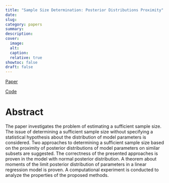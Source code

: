 ```yaml
---
title: "Sample Size Determination: Posterior Distributions Proximity"
date: 
slug:
category: papers
summary:
description:
cover:
  image:
  alt:
  caption:
  relative: true
showtoc: false
draft: false
---
```


[Paper](https://github.com/kisnikser/Posterior-Distributions-Proximity/blob/main/paper/main.pdf) 

[Code](https://github.com/kisnikser/Posterior-Distributions-Proximity/tree/main/code)

# Abstract

The paper investigates the problem of estimating a sufficient sample size. The issue of determining a sufficient sample size without specifying a statistical hypothesis about the distribution of model parameters is considered. Two approaches to determining a sufficient sample size based on the proximity of posterior distributions of model parameters on similar subsets are suggested. The correctness of the presented approaches is proven in the model with normal posterior distribution. A theorem about moments of the limit posterior distribution of parameters in a linear regression model is proven. A computational experiment is conducted to analyze the properties of the proposed methods.